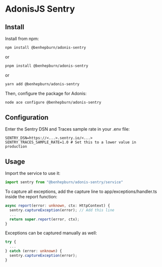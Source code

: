# AdonisJS Sentry

## Install

Install from npm:

```sh
npm install @benhepburn/adonis-sentry
```

or

```sh
pnpm install @benhepburn/adonis-sentry
```

or

```sh
yarn add @benhepburn/adonis-sentry
```

Then, configure the package for Adonis:

```sh
node ace configure @benhepburn/adonis-sentry
```

## Configuration

Enter the Sentry DSN and Traces sample rate in your .env file:

```dotenv
SENTRY_DSN=https://<...>.sentry.io/<...>
SENTRY_TRACES_SAMPLE_RATE=1.0 # Set this to a lower value in production
```

## Usage

Import the service to use it:

```ts
import sentry from "@benhepburn/adonis-sentry/service"
```

To capture all exceptions, add the capture line to app/exceptions/handler.ts inside the report function:

```ts
async report(error: unknown, ctx: HttpContext) {
  sentry.captureException(error); // Add this line
  ...
  return super.report(error, ctx);
}
```

Exceptions can be captured manually as well:

```ts
try {
  ...
} catch (error: unknown) {
  sentry.captureException(error);
}
```
